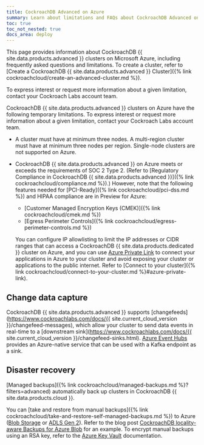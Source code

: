 ```yaml
---
title: CockroachDB Advanced on Azure
summary: Learn about limitations and FAQs about CockroachDB Advanced on Microsoft Azure.
toc: true
toc_not_nested: true
docs_area: deploy
---
```


This page provides information about CockroachDB {{ site.data.products.advanced }} clusters on Microsoft Azure, including frequently asked questions and limitations. To create a cluster, refer to [Create a CockroachDB {{ site.data.products.advanced }} Cluster]({% link cockroachcloud/create-an-advanced-cluster.md %}).

To express interest or request more information about a given limitation, contact your Cockroach Labs account team.

CockroachDB {{ site.data.products.advanced }} clusters on Azure have the following temporary limitations. To express interest or request more information about a given limitation, contact your Cockroach Labs account team.

- A cluster must have at minimum three nodes. A multi-region cluster must have at minimum three nodes per region. Single-node clusters are not supported on Azure.
- CockroachDB {{ site.data.products.advanced }} on Azure meets or exceeds the requirements of SOC 2 Type 2. (Refer to [Regulatory Compliance in CockroachDB {{ site.data.products.advanced }}]({% link cockroachcloud/compliance.md %}).) However, note that the following features needed for [PCI-Ready]({% link cockroachcloud/pci-dss.md %}) and HIPAA compliance are in Preview for Azure:
  - [Customer Managed Encryption Keys (CMEK)]({% link cockroachcloud/cmek.md %}) 
  - [Egress Perimeter Controls]({% link cockroachcloud/egress-perimeter-controls.md %})

  You can configure IP allowlisting to limit the IP addresses or CIDR ranges that can access a CockroachDB {{ site.data.products.dedicated }} cluster on Azure, and you can use [Azure Private Link](https://learn.microsoft.com/azure/private-link/private-link-overview) to connect your applications in Azure to your cluster and avoid exposing your cluster or applications to the public internet. Refer to [Connect to your cluster]({% link cockroachcloud/connect-to-your-cluster.md %}#azure-private-link).

## Change data capture

CockroachDB {{ site.data.products.advanced }} supports [changefeeds](https://www.cockroachlabs.com/docs/{{ site.current_cloud_version }}/changefeed-messages), which allow your cluster to send data events in real-time to a [downstream sink](https://www.cockroachlabs.com/docs/{{ site.current_cloud_version }}/changefeed-sinks.html). [Azure Event Hubs](https://learn.microsoft.com/azure/event-hubs/azure-event-hubs-kafka-overview) provides an Azure-native service that can be used with a Kafka endpoint as a sink.

## Disaster recovery

[Managed backups]({% link cockroachcloud/managed-backups.md %}?filters=advanced) automatically back up clusters in CockroachDB {{ site.data.products.cloud }}.

You can [take and restore from manual backups]({% link cockroachcloud/take-and-restore-self-managed-backups.md %}) to Azure ([Blob Storage](https://azure.microsoft.com/products/storage/blobs) or [ADLS Gen 2](https://learn.microsoft.com/azure/storage/blobs/data-lake-storage-introduction)). Refer to the blog post [CockroachDB locality-aware Backups for Azure Blob](https://www.cockroachlabs.com/blog/locality-aware-backups-azure-blob/) for an example. To encrypt manual backups using an RSA key, refer to the [Azure Key Vault](https://learn.microsoft.com/azure/key-vault/keys/about-keys) documentation.
